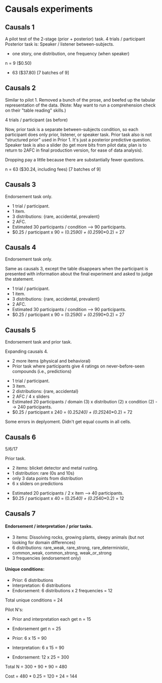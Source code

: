 # Causals experiments

## Causals 1

A pilot test of the 2-stage (prior + posterior) task.
4 trials / participant
Posterior task is: Speaker / listener between-subjects.
- one story, one distribution, one frequency (when speaker)

n = 9 ($0.50)

+ 63 ($37.80) [7 batches of 9]

## Causals 2

Similar to pilot 1.
Removed a bunch of the prose, and beefed up the tabular representation of the data.
(Note: May want to run a comprehension check on their "table reading" skills.)

4 trials / participant (as before)

Now, prior task is a separate between-subjects condition, so each participant does only prior, listener, or speaker task.
Prior task also is not "structured prior" used in Prior 1. It's just a posterior predictive question.
Speaker task is also a slider (to get more bits from pilot data; plan is to return to 2AFC in final production version, for ease of data analysis).

Dropping pay a little because there are substantially fewer questions.

n = 63 ($30.24, including fees) [7 batches of 9]

## Causals 3

Endorsement task only.

- 1 trial / participant.
- 1 item.
- 3 distributions: {rare, accidental, prevalent}
- 2 AFC.
- Estimated 30 participants / condition --> 90 participants.
- $0.25 / participant x 90 = (0.25*90) + (0.25*90*0.2) = 27

## Causals 4

Endorsement task only.

Same as causals 3, except the table disappears when the participant is presented with information about the final experiment and asked to judge the statement.

- 1 trial / participant.
- 1 item.
- 3 distributions: {rare, accidental, prevalent}
- 2 AFC.
- Estimated 30 participants / condition --> 90 participants.
- $0.25 / participant x 90 = (0.25*90) + (0.25*90*0.2) = 27

## Causals 5

Endorsement task and prior task.

Expanding causals 4.

+ 2 more items (physical and behavioral)
+ Prior task where participants give 4 ratings on never-before-seen compounds (i.e., predictions)

- 1 trial / participant.
- 3 item.
- 2 distributions: {rare, accidental}
- 2 AFC / 4 x sliders
- Estimated 20 participants / domain (3) x distribution (2) x condition (2) --> 240 participants.
- $0.25 / participant x 240 = (0.25*240) + (0.25*240*0.2) = 72

Some errors in deplyoment. Didn't get equal counts in all cells.

## Causals 6

5/6/17

Prior task.

+ 2 items: blicket detector and metal rusting.
+ 1 distribution: rare (0s and 10s)
+ only 3 data points from distribution
+ 6 x sliders on predictions

- Estimated 20 participants / 2 x item --> 40 participants.
- $0.25 / participant x 40 = (0.25*40) + (0.25*40*0.2) = 12


## Causals 7

#### Endorsement / interpretation / prior tasks.

+ 3 items: Dissolving rocks, growing plants, sleepy animals (but not looking for domain differences)
+ 6 distributions: rare_weak, rare_strong, rare_deterministic, common_weak, common_strong, weak_or_strong
+ 3 frequencies (endorsement only)

#### Unique conditions:

- Prior: 6 distributions
- Interpretation: 6 distributions
- Endorsement: 6 distributions x 2 frequencies = 12

Total unique conditions = 24

Pilot N's:

- Prior and interpretation each get n = 15
- Endorsement get n = 25

- Prior: 6 x 15 = 90
- Interpretation: 6 x 15 = 90
- Endorsement: 12 x 25 = 300

Total N = 300 + 90 + 90 = 480

Cost = 480 * 0.25 = 120 + 24 = 144
